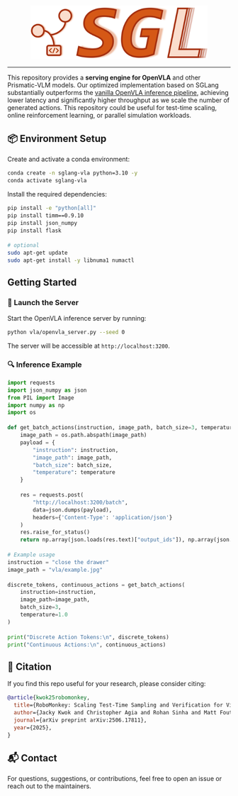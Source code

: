 <div align="center"  id="sglangtop">
<img src="assets/logo.png" alt="logo" width="400" margin="10px"></img>

</div>

--------------------------------------------------------------------------------
This repository provides a **serving engine for OpenVLA** and other Prismatic-VLM models. Our optimized implementation based on SGLang substantially outperforms the [vanilla OpenVLA inference pipeline](https://github.com/openvla/openvla), achieving lower latency and significantly higher throughput as we scale the number of generated actions. This repository could be useful for test-time scaling, online reinforcement learning, or parallel simulation workloads.

## 📦 Environment Setup

Create and activate a conda environment:

```bash
conda create -n sglang-vla python=3.10 -y
conda activate sglang-vla
```

Install the required dependencies:

```bash
pip install -e "python[all]"
pip install timm==0.9.10
pip install json_numpy
pip install flask

# optional
sudo apt-get update
sudo apt-get install -y libnuma1 numactl
```

## Getting Started
### 🚀 Launch the Server

Start the OpenVLA inference server by running:

```bash
python vla/openvla_server.py --seed 0
```

The server will be accessible at `http://localhost:3200`.

### 🔍 Inference Example

```python
import requests
import json_numpy as json
from PIL import Image
import numpy as np
import os

def get_batch_actions(instruction, image_path, batch_size=3, temperature=1.0):
    image_path = os.path.abspath(image_path)
    payload = {
        "instruction": instruction,
        "image_path": image_path,
        "batch_size": batch_size,
        "temperature": temperature
    }

    res = requests.post(
        "http://localhost:3200/batch",
        data=json.dumps(payload),
        headers={'Content-Type': 'application/json'}
    )
    res.raise_for_status()
    return np.array(json.loads(res.text)["output_ids"]), np.array(json.loads(res.text)["actions"])

# Example usage
instruction = "close the drawer"
image_path = "vla/example.jpg"

discrete_tokens, continuous_actions = get_batch_actions(
    instruction=instruction,
    image_path=image_path,
    batch_size=3,
    temperature=1.0
)

print("Discrete Action Tokens:\n", discrete_tokens)
print("Continuous Actions:\n", continuous_actions)
```

## 📖 Citation
If you find this repo useful for your research, please consider citing:
```bibtex
@article{kwok25robomonkey,
  title={RoboMonkey: Scaling Test-Time Sampling and Verification for Vision-Language-Action Models},
  author={Jacky Kwok and Christopher Agia and Rohan Sinha and Matt Foutter and Shulu Li and Ion Stoica and Azalia Mirhoseini and Marco Pavone},
  journal={arXiv preprint arXiv:2506.17811},
  year={2025},
}
```


## 📬 Contact

For questions, suggestions, or contributions, feel free to open an issue or reach out to the maintainers.
